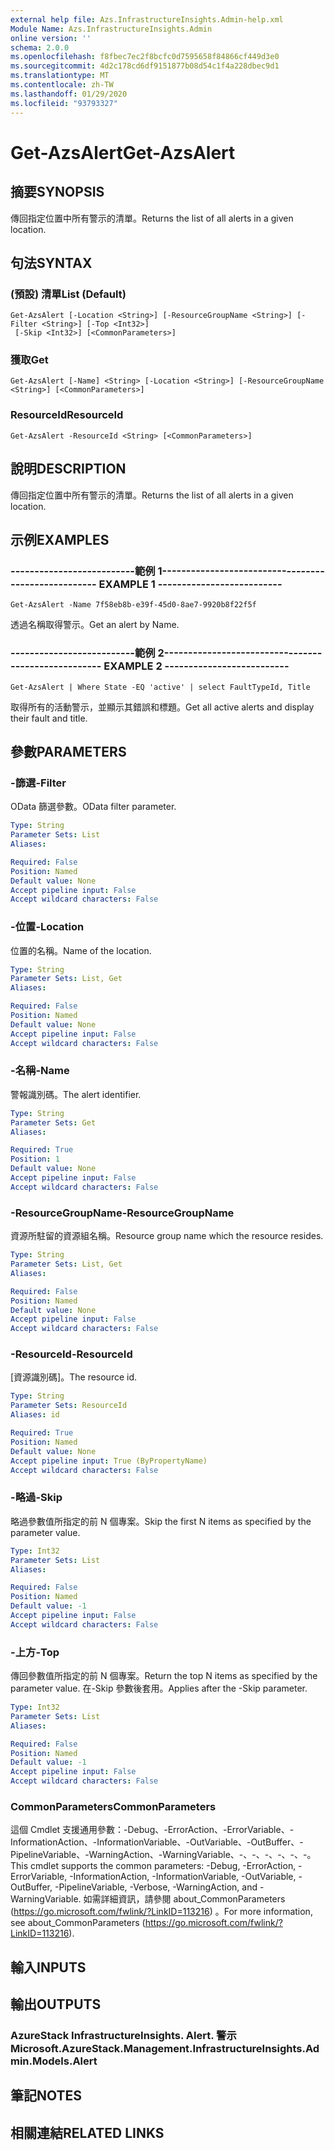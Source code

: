 ```yaml
---
external help file: Azs.InfrastructureInsights.Admin-help.xml
Module Name: Azs.InfrastructureInsights.Admin
online version: ''
schema: 2.0.0
ms.openlocfilehash: f8fbec7ec2f8bcfc0d7595658f84866cf449d3e0
ms.sourcegitcommit: 4d2c178cd6df9151877b08d54c1f4a228dbec9d1
ms.translationtype: MT
ms.contentlocale: zh-TW
ms.lasthandoff: 01/29/2020
ms.locfileid: "93793327"
---
```

# <span data-ttu-id="4c549-101">Get-AzsAlert</span><span class="sxs-lookup"><span data-stu-id="4c549-101">Get-AzsAlert</span></span>

## <span data-ttu-id="4c549-102">摘要</span><span class="sxs-lookup"><span data-stu-id="4c549-102">SYNOPSIS</span></span>
<span data-ttu-id="4c549-103">傳回指定位置中所有警示的清單。</span><span class="sxs-lookup"><span data-stu-id="4c549-103">Returns the list of all alerts in a given location.</span></span>

## <span data-ttu-id="4c549-104">句法</span><span class="sxs-lookup"><span data-stu-id="4c549-104">SYNTAX</span></span>

### <span data-ttu-id="4c549-105"> (預設) 清單</span><span class="sxs-lookup"><span data-stu-id="4c549-105">List (Default)</span></span>
```
Get-AzsAlert [-Location <String>] [-ResourceGroupName <String>] [-Filter <String>] [-Top <Int32>]
 [-Skip <Int32>] [<CommonParameters>]
```

### <span data-ttu-id="4c549-106">獲取</span><span class="sxs-lookup"><span data-stu-id="4c549-106">Get</span></span>
```
Get-AzsAlert [-Name] <String> [-Location <String>] [-ResourceGroupName <String>] [<CommonParameters>]
```

### <span data-ttu-id="4c549-107">ResourceId</span><span class="sxs-lookup"><span data-stu-id="4c549-107">ResourceId</span></span>
```
Get-AzsAlert -ResourceId <String> [<CommonParameters>]
```

## <span data-ttu-id="4c549-108">說明</span><span class="sxs-lookup"><span data-stu-id="4c549-108">DESCRIPTION</span></span>
<span data-ttu-id="4c549-109">傳回指定位置中所有警示的清單。</span><span class="sxs-lookup"><span data-stu-id="4c549-109">Returns the list of all alerts in a given location.</span></span>

## <span data-ttu-id="4c549-110">示例</span><span class="sxs-lookup"><span data-stu-id="4c549-110">EXAMPLES</span></span>

### <span data-ttu-id="4c549-111">--------------------------範例 1--------------------------</span><span class="sxs-lookup"><span data-stu-id="4c549-111">-------------------------- EXAMPLE 1 --------------------------</span></span>
```
Get-AzsAlert -Name 7f58eb8b-e39f-45d0-8ae7-9920b8f22f5f
```

<span data-ttu-id="4c549-112">透過名稱取得警示。</span><span class="sxs-lookup"><span data-stu-id="4c549-112">Get an alert by Name.</span></span>

### <span data-ttu-id="4c549-113">--------------------------範例 2--------------------------</span><span class="sxs-lookup"><span data-stu-id="4c549-113">-------------------------- EXAMPLE 2 --------------------------</span></span>
```
Get-AzsAlert | Where State -EQ 'active' | select FaultTypeId, Title
```

<span data-ttu-id="4c549-114">取得所有的活動警示，並顯示其錯誤和標題。</span><span class="sxs-lookup"><span data-stu-id="4c549-114">Get all active alerts and display their fault and title.</span></span>

## <span data-ttu-id="4c549-115">參數</span><span class="sxs-lookup"><span data-stu-id="4c549-115">PARAMETERS</span></span>

### <span data-ttu-id="4c549-116">-篩選</span><span class="sxs-lookup"><span data-stu-id="4c549-116">-Filter</span></span>
<span data-ttu-id="4c549-117">OData 篩選參數。</span><span class="sxs-lookup"><span data-stu-id="4c549-117">OData filter parameter.</span></span>

```yaml
Type: String
Parameter Sets: List
Aliases: 

Required: False
Position: Named
Default value: None
Accept pipeline input: False
Accept wildcard characters: False
```

### <span data-ttu-id="4c549-118">-位置</span><span class="sxs-lookup"><span data-stu-id="4c549-118">-Location</span></span>
<span data-ttu-id="4c549-119">位置的名稱。</span><span class="sxs-lookup"><span data-stu-id="4c549-119">Name of the location.</span></span>

```yaml
Type: String
Parameter Sets: List, Get
Aliases: 

Required: False
Position: Named
Default value: None
Accept pipeline input: False
Accept wildcard characters: False
```

### <span data-ttu-id="4c549-120">-名稱</span><span class="sxs-lookup"><span data-stu-id="4c549-120">-Name</span></span>
<span data-ttu-id="4c549-121">警報識別碼。</span><span class="sxs-lookup"><span data-stu-id="4c549-121">The alert identifier.</span></span>

```yaml
Type: String
Parameter Sets: Get
Aliases: 

Required: True
Position: 1
Default value: None
Accept pipeline input: False
Accept wildcard characters: False
```

### <span data-ttu-id="4c549-122">-ResourceGroupName</span><span class="sxs-lookup"><span data-stu-id="4c549-122">-ResourceGroupName</span></span>
<span data-ttu-id="4c549-123">資源所駐留的資源組名稱。</span><span class="sxs-lookup"><span data-stu-id="4c549-123">Resource group name which the resource resides.</span></span>

```yaml
Type: String
Parameter Sets: List, Get
Aliases: 

Required: False
Position: Named
Default value: None
Accept pipeline input: False
Accept wildcard characters: False
```

### <span data-ttu-id="4c549-124">-ResourceId</span><span class="sxs-lookup"><span data-stu-id="4c549-124">-ResourceId</span></span>
<span data-ttu-id="4c549-125">[資源識別碼]。</span><span class="sxs-lookup"><span data-stu-id="4c549-125">The resource id.</span></span>

```yaml
Type: String
Parameter Sets: ResourceId
Aliases: id

Required: True
Position: Named
Default value: None
Accept pipeline input: True (ByPropertyName)
Accept wildcard characters: False
```

### <span data-ttu-id="4c549-126">-略過</span><span class="sxs-lookup"><span data-stu-id="4c549-126">-Skip</span></span>
<span data-ttu-id="4c549-127">略過參數值所指定的前 N 個專案。</span><span class="sxs-lookup"><span data-stu-id="4c549-127">Skip the first N items as specified by the parameter value.</span></span>

```yaml
Type: Int32
Parameter Sets: List
Aliases: 

Required: False
Position: Named
Default value: -1
Accept pipeline input: False
Accept wildcard characters: False
```

### <span data-ttu-id="4c549-128">-上方</span><span class="sxs-lookup"><span data-stu-id="4c549-128">-Top</span></span>
<span data-ttu-id="4c549-129">傳回參數值所指定的前 N 個專案。</span><span class="sxs-lookup"><span data-stu-id="4c549-129">Return the top N items as specified by the parameter value.</span></span>
<span data-ttu-id="4c549-130">在-Skip 參數後套用。</span><span class="sxs-lookup"><span data-stu-id="4c549-130">Applies after the -Skip parameter.</span></span>

```yaml
Type: Int32
Parameter Sets: List
Aliases: 

Required: False
Position: Named
Default value: -1
Accept pipeline input: False
Accept wildcard characters: False
```

### <span data-ttu-id="4c549-131">CommonParameters</span><span class="sxs-lookup"><span data-stu-id="4c549-131">CommonParameters</span></span>
<span data-ttu-id="4c549-132">這個 Cmdlet 支援通用參數：-Debug、-ErrorAction、-ErrorVariable、-InformationAction、-InformationVariable、-OutVariable、-OutBuffer、-PipelineVariable、-WarningAction、-WarningVariable、-、-、-、-、-、-。</span><span class="sxs-lookup"><span data-stu-id="4c549-132">This cmdlet supports the common parameters: -Debug, -ErrorAction, -ErrorVariable, -InformationAction, -InformationVariable, -OutVariable, -OutBuffer, -PipelineVariable, -Verbose, -WarningAction, and -WarningVariable.</span></span> <span data-ttu-id="4c549-133">如需詳細資訊，請參閱 about_CommonParameters (https://go.microsoft.com/fwlink/?LinkID=113216) 。</span><span class="sxs-lookup"><span data-stu-id="4c549-133">For more information, see about_CommonParameters (https://go.microsoft.com/fwlink/?LinkID=113216).</span></span>

## <span data-ttu-id="4c549-134">輸入</span><span class="sxs-lookup"><span data-stu-id="4c549-134">INPUTS</span></span>

## <span data-ttu-id="4c549-135">輸出</span><span class="sxs-lookup"><span data-stu-id="4c549-135">OUTPUTS</span></span>

### <span data-ttu-id="4c549-136">AzureStack InfrastructureInsights. Alert. 警示</span><span class="sxs-lookup"><span data-stu-id="4c549-136">Microsoft.AzureStack.Management.InfrastructureInsights.Admin.Models.Alert</span></span>

## <span data-ttu-id="4c549-137">筆記</span><span class="sxs-lookup"><span data-stu-id="4c549-137">NOTES</span></span>

## <span data-ttu-id="4c549-138">相關連結</span><span class="sxs-lookup"><span data-stu-id="4c549-138">RELATED LINKS</span></span>

